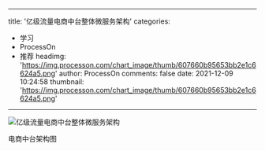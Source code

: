 
---
title: '亿级流量电商中台整体微服务架构'
categories: 
 - 学习
 - ProcessOn
 - 推荐
headimg: 'https://img.processon.com/chart_image/thumb/607660b95653bb2e1c6624a5.png'
author: ProcessOn
comments: false
date: 2021-12-09 10:24:58
thumbnail: 'https://img.processon.com/chart_image/thumb/607660b95653bb2e1c6624a5.png'
---

<div>   
<img class="thumb" alt="亿级流量电商中台整体微服务架构" src="https://img.processon.com/chart_image/thumb/607660b95653bb2e1c6624a5.png" referrerpolicy="no-referrer">
<p>电商中台架构图</p>  
</div>
            